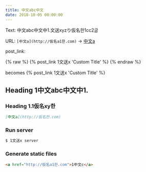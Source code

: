 ```yaml
---
title: 中文abc中文
date: 2018-10-05 00:00:00
---
```


Text: 中文abc中文中1.文送xyzり仮名한1cc2글

URL: `[中文a](http://仮名a1한.com)` -> [中文a](http://仮名a1한.com)

post_link: 

{% raw %}
{% post_link 1文送x 'Custom Title' %}
{% endraw %}

becomes 
{% post_link 1文送x 'Custom Title' %}

## Heading 1中文abc中文中1.

### Heading 1.1仮名xy한

``` markdown
[中文a](http://仮名한.com)
```

### Run server

``` bash
$ 1文送x server
```

### Generate static files

``` html
<a href="http://仮名a1한.com">1中文c</a>
```
